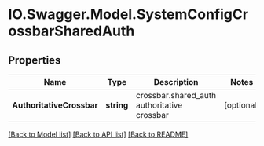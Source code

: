 # IO.Swagger.Model.SystemConfigCrossbarSharedAuth
## Properties

Name | Type | Description | Notes
------------ | ------------- | ------------- | -------------
**AuthoritativeCrossbar** | **string** | crossbar.shared_auth authoritative crossbar | [optional] 

[[Back to Model list]](../README.md#documentation-for-models) [[Back to API list]](../README.md#documentation-for-api-endpoints) [[Back to README]](../README.md)


